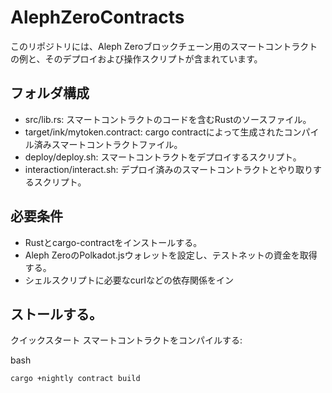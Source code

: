 # AlephZeroContracts

このリポジトリには、Aleph Zeroブロックチェーン用のスマートコントラクトの例と、そのデプロイおよび操作スクリプトが含まれています。

## フォルダ構成

- src/lib.rs: スマートコントラクトのコードを含むRustのソースファイル。
- target/ink/mytoken.contract: cargo contractによって生成されたコンパイル済みスマートコントラクトファイル。
- deploy/deploy.sh: スマートコントラクトをデプロイするスクリプト。
- interaction/interact.sh: デプロイ済みのスマートコントラクトとやり取りするスクリプト。

## 必要条件

- Rustとcargo-contractをインストールする。
- Aleph ZeroのPolkadot.jsウォレットを設定し、テストネットの資金を取得する。
- シェルスクリプトに必要なcurlなどの依存関係をイン

## ストールする。
クイックスタート
スマートコントラクトをコンパイルする:

bash

   `cargo +nightly contract build`

